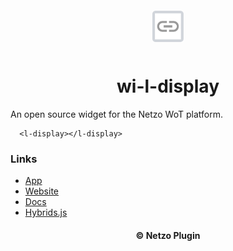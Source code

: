 <div align="center">
  <a href="https://netzo.io" target="_blank" >
    <img height="50" src="https://raw.githubusercontent.com/netzoio/netzo/main/packages/plugins/plugins/widgets/wi-l-display/src/assets/icon.png" style="margin: 12px 0px" />
  </a>

  <h1>wi-l-display</h1>
</div>

An open source widget for the Netzo WoT platform.

```showcase
  <l-display></l-display>
```

### Links

- [App](https://app.netzo.io)
- [Website](https://netzo.io)
- [Docs](https://docs.netzo.io)
- [Hybrids.js](https://hybrids.js.org)

<div align="center">
  <h4>© Netzo Plugin</h4>
</div>
